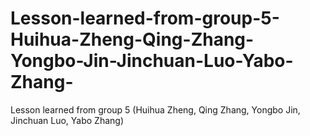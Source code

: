 # Lesson-learned-from-group-5-Huihua-Zheng-Qing-Zhang-Yongbo-Jin-Jinchuan-Luo-Yabo-Zhang-
Lesson learned from group 5 (Huihua Zheng, Qing Zhang, Yongbo Jin, Jinchuan Luo, Yabo Zhang)
